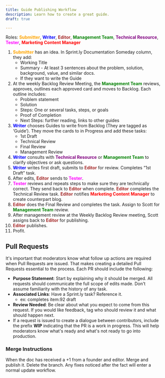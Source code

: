 ```yaml
---
title: Guide Publishing Workflow
description: Learn how to create a great guide.
draft: true

---
```

Roles: <span style="color: orange">**Submitter**</span>, <span style="color: blue">**Writer**</span>, <span style="color: brown">**Editor**</span>, <span style="color: green">**Management Team**</span>, <span style="color: purple">**Technical Resource**</span>, <span style="color: magenta">**Tester**</span>, <span style="color: red">**Marketing Content Manager**</span>

1. <span style="color: orange">**Submitter**</span> has an idea. In Sprint.ly Documentation Someday column, they add:  
    - Working Title  
    - Summary - At least 3 sentences about the problem, solution, background, value, and similar docs.  
    - If they want to write the Guide  
2. At the weekly Backlog Review Meeting, the <span style="color: green">**Management Team**</span> reviews, approves, outlines each approved card and moves to Backlog. Each outline includes:
    - Problem statement
    - Solution
    - Steps: One or several tasks, steps, or goals
    - Proof of Completion
    - Next Steps: further reading, links to other guides
3. <span style="color: blue">**Writer**</span> chooses Guides to write from Backlog (They are tagged as ‘Guide’). They move the cards to in Progress and add these tasks:
    - 1st Draft
    - Technical Review
    - Final Review
    - Management Review
4. <span style="color: blue">**Writer**</span> consults with <span style="color: purple">**Technical Resource**</span> or <span style="color: green">**Management Team**</span> to clarify objectives or ask questions.
5. <span style="color: blue">**Writer**</span> writes first draft, submits to <span style="color: brown">**Editor**</span> for review. Completes “1st Draft” task.
6. After edits, <span style="color: brown">**Editor**</span> sends to <span style="color: magenta">**Tester**</span>.
7. <span style="color: magenta">**Tester**</span> reviews and repeats steps to make sure they are technically correct. They send back to <span style="color: brown">**Editor**</span> when complete. <span style="color: brown">**Editor**</span> completes the Technical Review task. <span style="color: brown">**Editor**</span> notifies <span style="color: red">**Marketing Content Manager**</span> to create counterpart blog.
8. <span style="color: brown">**Editor**</span> does the Final Review and completes the task. Assign to Scott for <span style="color: green">**Management Team**</span> review.
9. After management review at the Weekly Backlog Review meeting, Scott assigns back to <span style="color: brown">**Editor**</span> for publishing.
10. <span style="color: brown">**Editor**</span> publishes.
11. Profit.

## Pull Requests

It's important that moderators know what follow up actions are required when Pull Requests are issued. That makes creating a detailed Pull Requests essential to the process. Each PR should include the following:

  - **Purpose Statement**: Start by explaining why it should be merged. All requests should communicate the full scope of edits made. Don't assume familiarity with the history of any task.
  - **Associated Links**: Have a Sprint.ly task? Reference it.
    - ex: completes item:92 draft
  - **Review Needed**: Be clear about what you expect to come from this request. If you would like feedback, tag who should review it and what should happen next.
  - If a request is issued to create a dialogue between contributors, include the prefix **WIP** indicating that the PR is a work in progress. This will help moderators know what's ready and what's not ready to go into production.

### Merge Instructions

When the doc has received a +1 from a founder and editor. Merge and publish it. Delete the branch. Any fixes noticed after the fact will enter a normal update workflow. 


